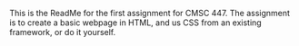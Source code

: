 This is the ReadMe for the first assignment for CMSC 447.
The assignment is to create a basic webpage in HTML, and us CSS from an existing framework, or do it yourself. 
